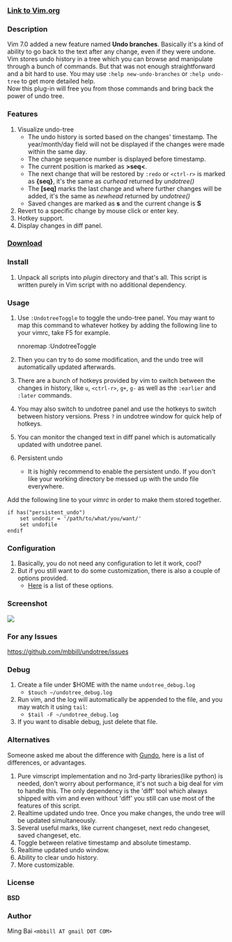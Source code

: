### [Link to Vim.org](http://www.vim.org/scripts/script.php?script_id=4177)

### Description
Vim 7.0 added a new feature named **Undo branches**. Basically it's a kind of ability to go back to the text after any change, even if they were undone. Vim stores undo history in a tree which you can browse and manipulate through a bunch of commands. But that was not enough straightforward and a bit hard to use. You may use `:help new-undo-branches` or `:help undo-tree` to get more detailed help.  
Now this plug-in will free you from those commands and bring back the power of undo tree.

### Features
 1. Visualize undo-tree
    * The undo history is sorted based on the changes' timestamp. The year/month/day field will not be displayed if the changes were made within the same day.
    * The change sequence number is displayed before timestamp.
    * The current position is marked as **>seq<**.
    * The next change that will be restored by `:redo` or `<ctrl-r>` is marked as **{seq}**, it's the same as *curhead* returned by *undotree()*
    * The **[seq]** marks the last change and where further changes will be added, it's the same as *newhead* returned by *undotree()*
    * Saved changes are marked as **s** and the current change is **S**
 1. Revert to a specific change by mouse click or enter key.
 1. Hotkey support.
 1. Display changes in diff panel.

### [Download](https://github.com/mbbill/undotree/tags)

### Install
 1. Unpack all scripts into *plugin* directory and that's all. This script is written purely in Vim script with no additional dependency.

### Usage
 1. Use `:UndotreeToggle` to toggle the undo-tree panel. You may want to map this command to whatever hotkey by adding the following line to your vimrc, take F5 for example.

    nnoremap    <F5>    :UndotreeToggle<cr>

 1. Then you can try to do some modification, and the undo tree will automatically updated afterwards.
 1. There are a bunch of hotkeys provided by vim to switch between the changes in history, like `u`, `<ctrl-r>`, `g+`, `g-` as well as the `:earlier` and `:later` commands.
 1. You may also switch to undotree panel and use the hotkeys to switch between history versions. Press `?` in undotree window for quick help of hotkeys.
 1. You can monitor the changed text in diff panel which is automatically updated with undotree panel.
 1. Persistent undo
    * It is highly recommend to enable the persistent undo. If you don't like your working directory be messed up with the undo file everywhere.

Add the following line to your *vimrc* in order to make them stored together.

    if has("persistent_undo")
        set undodir = '/path/to/what/you/want/'
        set undofile
    endif

### Configuration
 1. Basically, you do not need any configuration to let it work, cool?
 1. But if you still want to do some customization, there is also a couple of options provided.
    * [Here](https://github.com/mbbill/undotree/blob/master/plugin/undotree.vim#L15) is a list of these options.

### Screenshot
![](http://files.myopera.com/mbbill/files/undotree.png)

### For any Issues
https://github.com/mbbill/undotree/issues

### Debug
 1. Create a file under $HOME with the name `undotree_debug.log`
    * `$touch ~/undotree_debug.log`
 1. Run vim, and the log will automatically be appended to the file, and you may watch it using `tail`:
    * `$tail -F ~/undotree_debug.log`
 1. If you want to disable debug, just delete that file.

### Alternatives
Someone asked me about the difference with [Gundo](http://sjl.bitbucket.org/gundo.vim/), here is a list of differences, or advantages.
 1. Pure vimscript implementation and no 3rd-party libraries(like python) is needed, don't worry about performance, it's not such a big deal for vim to handle this. The only dependency is the 'diff' tool which always shipped with vim and even without 'diff' you still can use most of the features of this script.
 1. Realtime updated undo tree. Once you make changes, the undo tree will be updated simultaneously.
 1. Several useful marks, like current changeset, next redo changeset, saved changeset, etc.
 1. Toggle between relative timestamp and absolute timestamp.
 1. Realtime updated undo window.
 1. Ability to clear undo history.
 1. More customizable.

### License
**BSD**

### Author
Ming Bai  `<mbbill AT gmail DOT COM>`
